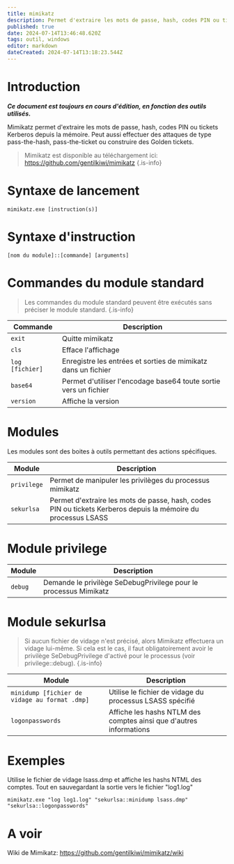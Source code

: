 ```yaml
---
title: mimikatz
description: Permet d'extraire les mots de passe, hash, codes PIN ou tickets Kerberos depuis la mémoire. Peut aussi effectuer des attaques de type pass-the-hash, pass-the-ticket ou construire des Golden tickets.
published: true
date: 2024-07-14T13:46:48.620Z
tags: outil, windows
editor: markdown
dateCreated: 2024-07-14T13:18:23.544Z
---
```


# Introduction

**_Ce document est toujours en cours d'édition, en fonction des outils utilisés._**

Mimikatz permet d'extraire les mots de passe, hash, codes PIN ou tickets Kerberos depuis la mémoire. Peut aussi effectuer des attaques de type pass-the-hash, pass-the-ticket ou construire des Golden tickets.

> Mimikatz est disponible au téléchargement ici: https://github.com/gentilkiwi/mimikatz
> {.is-info}

# Syntaxe de lancement

`mimikatz.exe [instruction(s)]`

# Syntaxe d'instruction

`[nom du module]::[commande] [arguments]`

# Commandes du module standard

> Les commandes du module standard peuvent être exécutés sans préciser le module standard.
> {.is-info}

| Commande        | Description                                                      |
| --------------- | ---------------------------------------------------------------- |
| `exit`          | Quitte mimikatz                                                  |
| `cls`           | Efface l'affichage                                               |
| `log [fichier]` | Enregistre les entrées et sorties de mimikatz dans un fichier    |
| `base64`        | Permet d'utiliser l'encodage base64 toute sortie vers un fichier |
| `version`       | Affiche la version                                               |

# Modules

Les modules sont des boites à outils permettant des actions spécifiques.

| Module      | Description                                                                                                   |
| ----------- | ------------------------------------------------------------------------------------------------------------- |
| `privilege` | Permet de manipuler les privilèges du processus mimikatz                                                      |
| `sekurlsa`  | Permet d'extraire les mots de passe, hash, codes PIN ou tickets Kerberos depuis la mémoire du processus LSASS |

# Module privilege

| Module  | Description                                                      |
| ------- | ---------------------------------------------------------------- |
| `debug` | Demande le privilège SeDebugPrivilege pour le processus Mimikatz |

# Module sekurlsa

> Si aucun fichier de vidage n'est précisé, alors Mimikatz effectuera un vidage lui-même. Si cela est le cas, il faut obligatoirement avoir le privilège SeDebugPrivilege d'activé pour le processus (voir privilege::debug).
> {.is-info}

| Module                                        | Description                                                        |
| --------------------------------------------- | ------------------------------------------------------------------ |
| `minidump [fichier de vidage au format .dmp]` | Utilise le fichier de vidage du processus LSASS spécifié           |
| `logonpasswords`                              | Affiche les hashs NTLM des comptes ainsi que d'autres informations |

# Exemples

Utilise le fichier de vidage lsass.dmp et affiche les hashs NTML des comptes. Tout en sauvegardant la sortie vers le fichier "log1.log"

`mimikatz.exe "log log1.log" "sekurlsa::minidump lsass.dmp" "sekurlsa::logonpasswords"`

# A voir

Wiki de Mimikatz:
https://github.com/gentilkiwi/mimikatz/wiki
